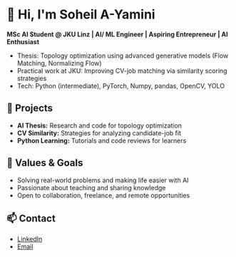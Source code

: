 # 👋 Hi, I'm Soheil A-Yamini

**MSc AI Student @ JKU Linz | AI/ ML Engineer | Aspiring Entrepreneur
 | AI Enthusiast**

- Thesis: Topology optimization using advanced generative models (Flow Matching, Normalizing Flow)
- Practical work at JKU: Improving CV-job matching via similarity scoring strategies
- Tech: Python (intermediate), PyTorch, Numpy, pandas, OpenCV, YOLO

## 🚀 Projects
- **AI Thesis:** Research and code for topology optimization
- **CV Similarity:** Strategies for analyzing candidate-job fit
- **Python Learning:** Tutorials and code reviews for learners

## 🌱 Values & Goals
- Solving real-world problems and making life easier with AI
- Passionate about teaching and sharing knowledge
- Open to collaboration, freelance, and remote opportunities

## 📫 Contact
- [LinkedIn](https://www.linkedin.com/in/soheil-a-yamini/)
- [Email](soheil.amin1986@gmail.com)
